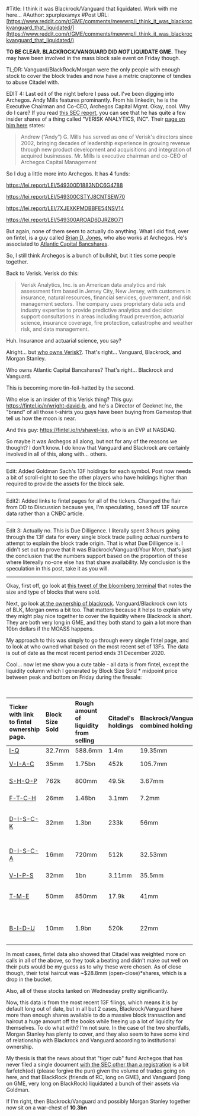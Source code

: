 #Title: I think it was Blackrock/Vanguard that liquidated. Work with me here...
#Author: xpurplexamyx
#Post URL: [https://www.reddit.com/r/GME/comments/mewwrp/i_think_it_was_blackrockvanguard_that_liquidated/](https://www.reddit.com/r/GME/comments/mewwrp/i_think_it_was_blackrockvanguard_that_liquidated/)


**TO BE CLEAR. BLACKROCK/VANGUARD DID _NOT_ LIQUIDATE GME.** They may have been involved in the mass block sale event on Friday though.

TL;DR: Vanguard/BlackRock/Morgan were the only people with enough stock to cover the block trades and now have a metric craptonne of tendies to abuse Citadel with.

EDIT 4: Last edit of the night before I pass out. I've been digging into Archegos. Andy Mills features prominantly. From his linkedin, he is the Executive Chairman and Co-CEO, Archegos Capital Mgmt. Okay, cool. Why do I care? If you read [this SEC report](https://sec.report/Document/0001209191-20-062341/), you can see that he has quite a few insider shares of a thing called "VERISK ANALYTICS, INC". Their [page on him here](https://www.verisk.com/about/leadership/board-of-directors/andrew-g-mills/) states:

> Andrew (“Andy”) G. Mills has served as one of Verisk's directors since 2002, bringing decades of leadership experience in growing revenue through new product development and acquisitions and integration of acquired businesses. Mr. Mills is executive chairman and co-CEO of Archegos Capital Management

So I dug a little more into Archegos. It has 4 funds:

https://lei.report/LEI/549300D1883NDC6G4788

https://lei.report/LEI/549300CSTYJ8CNTSEW70

https://lei.report/LEI/7XJEXKPMDBBFE54NSV14

https://lei.report/LEI/549300AROAD6DJRZ8O71

But again, none of them seem to actually do anything. What I did find, over on fintel, is a guy called [Brian D. Jones](http://www.bankcap.com/bankcap_team.php?id=1), who also works at Archegos. He's associated to [Atlantic Capital Bancshares](https://fintel.io/so/us/acbi).

So, I still think Archegos is a bunch of bullshit, but it ties some people together.

Back to Verisk. Verisk do this:

> Verisk Analytics, Inc. is an American data analytics and risk assessment firm based in Jersey City, New Jersey, with customers in insurance, natural resources, financial services, government, and risk management sectors. The company uses proprietary data sets and industry expertise to provide predictive analytics and decision support consultations in areas including fraud prevention, actuarial science, insurance coverage, fire protection, catastrophe and weather risk, and data management.

Huh. Insurance and actuarial science, you say?

Alright... but [who owns Verisk?](https://fintel.io/so/us/vrsk). That's right... Vanguard, Blackrock, and Morgan Stanley.

Who owns Atlantic Capital Bancshares? That's right... Blackrock and Vanguard.

This is becoming more tin-foil-hatted by the second.

Who else is an insider of this Verisk thing? This guy: https://fintel.io/n/wright-david-b, and he's a Director of Geeknet Inc, the "brand" of all those t-shirts you guys have been buying from Gamestop that tell us how the moon is near.

And this guy: https://fintel.io/n/shavel-lee, who is an EVP at NASDAQ.

So maybe it was Archegos all along, but not for any of the reasons we thought? I don't know. I do know that Vanguard and Blackrock are certainly involved in all of this, along with... others.

---

Edit: Added Goldman Sach's 13F holdings for each symbol. Post now needs a bit of scroll-right to see the other players who have holdings higher than required to provide the assets for the block sale.

---

Edit2: Added links to fintel pages for all of the tickers. Changed the flair from DD to Discussion because yes, I'm speculating, based off 13F source data rather than a CNBC article.

---

Edit 3: Actually no. This is Due Dilligence. I literally spent 3 hours going through the 13F data for every single block trade pulling *actual numbers* to attempt to explain the block trade origin. That is what Due Dilligence is. I didn't set out to prove that it was Blackrock/Vanguard/Your Mom, that's just the conclusion that the numbers support based on the proportion of these where litereally no-one else has that share availability. My conclusion is the speculation in this post, take it as you will.

---

Okay, first off, go look at [this tweet of the bloomberg terminal](https://twitter.com/AnalystDC/status/1375517530723352578/photo/1) that notes the size and type of blocks that were sold.

Next, go look [at the ownership of blackrock](https://fintel.io/so/us/blk). Vanguard/Blackrock own lots of BLK, Morgan owns a bit too. That matters because it helps to explain why they might play nice together to cover the liquidity where Blackrock is short. They are both very long in GME, and they both stand to gain a lot more than 10bn dollars if the MOASS happens.

My approach to this was simply to go through every single fintel page, and to look at who owned what based on the most recent set of 13Fs. The data is out of date as the most recent period ends 31 December 2020.

Cool... now let me show you a cute table - all data is from fintel, except the liquidity column which I generated by Block Size Sold \* midpoint price between peak and bottom on Friday during the firesale:

&#x200B;

|Ticker with link to fintel ownership page.|Block Size Sold|Rough amount of liquidity from selling|Citadel's holdings|Blackrock/Vanguard combined holdings|Blackrock/Vanguard combined holdings incl. ETFs, etc. (if shortfall)|Goldman's Holdings|Nearest other ownership above Block Size (no funds/etfs/etc)|
|:-|:-|:-|:-|:-|:-|:-|:-|
|[I-Q](https://fintel.io/so/us/iq)|32.7mm|588.6mm|1.4m|19.35mm|29.63|**24.7m**|Morgan Stanley|
|[V-I-A-C](https://fintel.io/so/us/viac)|35mm|1.75bn|452k|105.7mm|Un-needed|**11.8m**|Credit Suisse / State Street|
|[S-H-O-P](https://fintel.io/so/us/shop)|762k|800mm|49.5k|3.67mm|Un-needed|**1m**|Sands Capital Management|
|[F-T-C-H](https://fintel.io/so/us/ftch)|26mm|1.48bn|3.1mm|7.2mm|12mm|**6.9m**|T Rowe Price / Morgan Stanley|
|[D-I-S-C-K](https://fintel.io/so/us/disck)|32mm|1.3bn|233k|56mm|Un-needed|**699k**|**Only Vanguard has enough shares to do this block size.**|
|[D-I-S-C-A](https://fintel.io/so/us/disca)|16mm|720mm|512k|32.53mm|Un-needed|**2.75m**|**Only Vanguard has enough shares to do this block size.**|
|[V-I-P-S](https://fintel.io/so/us/vips)|32mm|1bn|3.11mm|35.5mm|Un-needed|**18m**|Morgan Stanley|
|[T-M-E](https://fintel.io/so/us/tme)|50mm|850mm|17.9k|41mm|Un-needed|**24.8m**|Credit Suisse (53mm), Morgan Stanley (48mm)|
|[B-I-D-U](https://fintel.io/so/us/bidu)|10mm|1.9bn|520k|22mm|Un-needed|**3.6m**|**Only Blackrock has enough shares to do this block size**|

In most cases, fintel data also showed that Citadel was weighted more on calls in all of the above, so they took a beating and didn't make out well on their puts would be my guess as to why these were chosen. As of close though, their total haircut was ~$28.8mm (open-close)*shares, which is a drop in the bucket.

Also, all of these stocks tanked on Wednesday pretty significantly.

Now, this data is from the most recent 13F filings, which means it is by default long out of date, but in all but 2 cases, Blackrock/Vanguard have more than enough shares available to do a massive block transaction and haircut a huge amount off the books while freeing up a lot of liquidity for themselves. To do what with? I'm not sure. In the case of the two shortfalls, Morgan Stanley has plenty to cover, and they also seem to have some kind of relationship with Blackrock and Vanguard according to institutional ownership.

My thesis is that the news about that "tiger cub" fund Archegos that has never filed a single document [with the SEC other than a registration](https://sec.report/CIK/0001535709) is a bit farfetch(ed) (please forgive the pun) given the volume of trades going on here, and that BlackRock (friends of RC, long on GME), and Vanguard (long on GME, very long on BlackRock) liquidated a bunch of their assets via Goldman.

If I'm right, then Blackrock/Vanguard and possibly Morgan Stanley together now sit on a war-chest of **10.3bn**